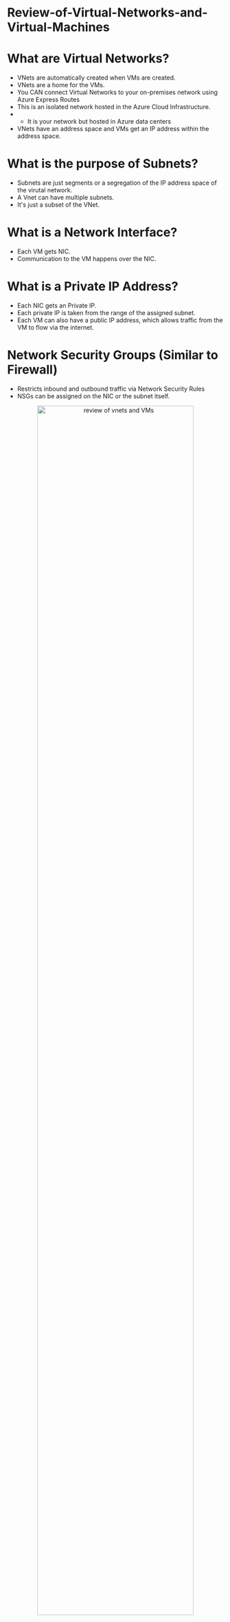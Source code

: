 # Review-of-Virtual-Networks-and-Virtual-Machines


# What are Virtual Networks?
- VNets are automatically created when VMs are created.
- VNets are a home for the VMs.
- You CAN connect Virtual Networks to your on-premises network using <st> Azure Express Routes </st>
- This is an isolated network hosted in the Azure Cloud Infrastructure. 
- - It is your network but hosted in Azure data centers
- VNets have an address space and VMs get an IP address within the address space.


# What is the purpose of Subnets?
- Subnets are just segments or a segregation of the IP address space of the virutal network.
- A Vnet can have multiple subnets.
- It's just a subset of the VNet. 

# What is a Network Interface?
- Each VM gets NIC.
- Communication to the VM happens over the NIC.

# What is a Private IP Address?
- Each NIC gets an Private IP.
- Each private IP is taken from the range of the assigned subnet.
- Each VM can also have a public IP address, which allows traffic from the VM to flow via the internet. 

# Network Security Groups (Similar to Firewall)
- Restricts inbound and outbound traffic via Network Security Rules
- NSGs can be assigned on the NIC or the subnet itself.

<p align="center">
  
<img src="https://user-images.githubusercontent.com/104326475/168878861-2efd1f48-2751-48e2-a02f-259455832403.png" height="85%" width="85%" alt="review of vnets and VMs"/>

<p/>




